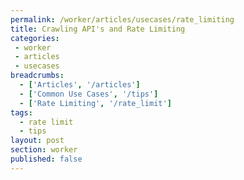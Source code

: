 ```yaml
---
permalink: /worker/articles/usecases/rate_limiting
title: Crawling API's and Rate Limiting
categories:
 - worker
 - articles
 - usecases
breadcrumbs:
  - ['Articles', '/articles']
  - ['Common Use Cases', '/tips']
  - ['Rate Limiting', '/rate_limit']
tags:
  - rate limit
  - tips
layout: post
section: worker
published: false
---
```


